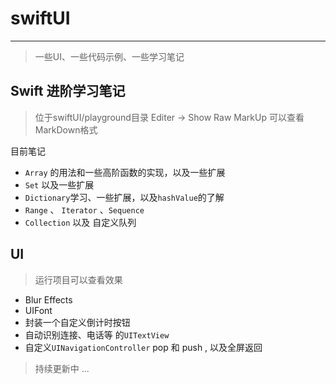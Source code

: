 # swiftUI
***

> 一些UI、一些代码示例、一些学习笔记 



## Swift 进阶学习笔记 

> 位于swiftUI/playground目录    Editer -> Show Raw MarkUp  可以查看MarkDown格式

目前笔记

- `Array` 的用法和一些高阶函数的实现，以及一些扩展 
- `Set` 以及一些扩展
- `Dictionary`学习、一些扩展，以及`hashValue`的了解
- `Range` 、 `Iterator` 、`Sequence` 
- `Collection` 以及 自定义队列

## UI

> 运行项目可以查看效果

- Blur Effects
- UIFont 
- 封装一个自定义倒计时按钮
- 自动识别连接、电话等 的`UITextView`
- 自定义`UINavigationController` pop 和 push , 以及全屏返回

> 持续更新中 ...
